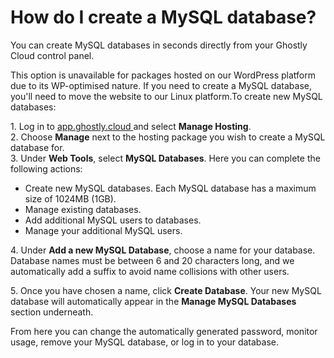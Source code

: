 # How do I create a MySQL database?

You can create MySQL databases in seconds directly from your Ghostly Cloud control panel.&#x20;

This option is unavailable for packages hosted on our WordPress platform due to its WP-optimised nature. If you need to create a MySQL database, you'll need to move the website to our Linux platform.To create new MySQL databases:

1\. Log in to [app.ghostly.cloud ](https://app.ghostly.cloud)and select **Manage Hosting**.\
2\. Choose **Manage** next to the hosting package you wish to create a MySQL database for. \
3\. Under **Web Tools**, select **MySQL Databases**. Here you can complete the following actions:

* Create new MySQL databases. Each MySQL database has a maximum size of 1024MB (1GB).
* Manage existing databases.
* Add additional MySQL users to databases.
* Manage your additional MySQL users.

4\. Under **Add a new MySQL Database**, choose a name for your database. Database names must be between 6 and 20 characters long, and we automatically add a suffix to avoid name collisions with other users.

5\. Once you have chosen a name, click **Create Database**. Your new MySQL database will automatically appear in the **Manage MySQL Databases** section underneath.

From here you can change the automatically generated password, monitor usage, remove your MySQL database, or log in to your database.
